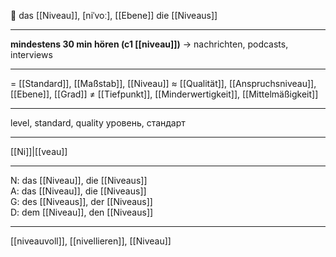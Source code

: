 🔴 das [[Niveau]], [niˈvoː], [[Ebene]]
die [[Niveaus]]

---
**mindestens 30 min hören (c1 [[niveau]])** → nachrichten, podcasts, interviews

---
= [[Standard]], [[Maßstab]], [[Niveau]]
≈ [[Qualität]], [[Anspruchsniveau]], [[Ebene]], [[Grad]]
≠ [[Tiefpunkt]], [[Minderwertigkeit]], [[Mittelmäßigkeit]]

---
level, standard, quality
уровень, стандарт

---
[[Ni]]|[[veau]]

---
N: das [[Niveau]], die [[Niveaus]]  
A: das [[Niveau]], die [[Niveaus]]  
G: des [[Niveaus]], der [[Niveaus]]  
D: dem [[Niveau]], den [[Niveaus]]  

---
[[niveauvoll]], [[nivellieren]], [[Niveau]]